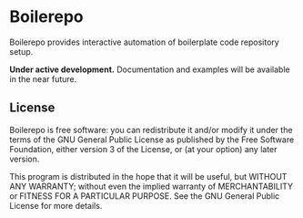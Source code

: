 # Boilerepo
Boilerepo provides interactive automation of boilerplate code repository setup.

**Under active development.** Documentation and examples will be available in
the near future.


## License
Boilerepo is free software: you can redistribute it and/or modify it under the
terms of the GNU General Public License as published by the Free Software
Foundation, either version 3 of the License, or (at your option) any later
version.

This program is distributed in the hope that it will be useful, but WITHOUT ANY
WARRANTY; without even the implied warranty of MERCHANTABILITY or FITNESS FOR A
PARTICULAR PURPOSE.  See the GNU General Public License for more details.

